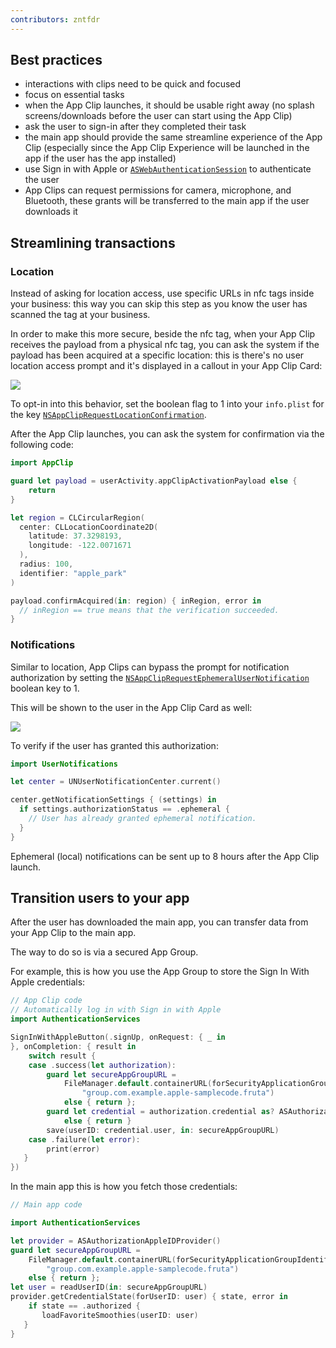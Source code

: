 ```yaml
---
contributors: zntfdr
---
```


## Best practices

- interactions with clips need to be quick and focused
- focus on essential tasks
- when the App Clip launches, it should be usable right away (no splash screens/downloads before the user can start using the App Clip)
- ask the user to sign-in after they completed their task
- the main app should provide the same streamline experience of the App Clip (especially since the App Clip Experience will be launched in the app if the user has the app installed)
- use Sign in with Apple or [`ASWebAuthenticationSession`][ASWebAuthenticationSession] to authenticate the user
- App Clips can request permissions for camera, microphone, and Bluetooth, these grants will be transferred to the main app if the user downloads it

## Streamlining transactions

### Location

Instead of asking for location access, use specific URLs in nfc tags inside your business: this way you can skip this step as you know the user has scanned the tag at your business.

In order to make this more secure, beside the nfc tag, when your App Clip receives the payload from a physical nfc tag, you can ask the system if the payload has been acquired at a specific location: this is there's no user location access prompt  and it's displayed in a callout in your App Clip Card:

![][locationCardImage]

To opt-in into this behavior, set the boolean flag to 1 into your `info.plist` for the key [`NSAppClipRequestLocationConfirmation`][NSAppClipRequestLocationConfirmation].

After the App Clip launches, you can ask the system for confirmation via the following code:

```swift
import AppClip

guard let payload = userActivity.appClipActivationPayload else {
    return
}

let region = CLCircularRegion(
  center: CLLocationCoordinate2D(
    latitude: 37.3298193,        
    longitude: -122.0071671
  ), 
  radius: 100, 
  identifier: "apple_park"
)

payload.confirmAcquired(in: region) { inRegion, error in
  // inRegion == true means that the verification succeeded.
}
```

### Notifications

Similar to location, App Clips can bypass the prompt for notification authorization by setting the [`NSAppClipRequestEphemeralUserNotification`][NSAppClipRequestEphemeralUserNotification] boolean key to 1.

This will be shown to the user in the App Clip Card as well:

![][notifiCardImage]

To verify if the user has granted this authorization:

```swift
import UserNotifications

let center = UNUserNotificationCenter.current()

center.getNotificationSettings { (settings) in
  if settings.authorizationStatus == .ephemeral {
    // User has already granted ephemeral notification.
  }
}
```

Ephemeral (local) notifications can be sent up to 8 hours after the App Clip launch.

## Transition users to your app

After the user has downloaded the main app, you can transfer data from your App Clip to the main app.

The way to do so is via a secured App Group.

For example, this is how you use the App Group to store the Sign In With Apple credentials:

```swift
// App Clip code
// Automatically log in with Sign in with Apple
import AuthenticationServices

SignInWithAppleButton(.signUp, onRequest: { _ in
}, onCompletion: { result in
    switch result {
    case .success(let authorization):
        guard let secureAppGroupURL = 
            FileManager.default.containerURL(forSecurityApplicationGroupIdentifier:
                "group.com.example.apple-samplecode.fruta")
            else { return };
        guard let credential = authorization.credential as? ASAuthorizationAppleIDCredential 
            else { return }
        save(userID: credential.user, in: secureAppGroupURL)
    case .failure(let error):
        print(error)
   }
})
```

In the main app this is how you fetch those credentials:

```swift
// Main app code

import AuthenticationServices

let provider = ASAuthorizationAppleIDProvider()
guard let secureAppGroupURL =
    FileManager.default.containerURL(forSecurityApplicationGroupIdentifier:   
        "group.com.example.apple-samplecode.fruta")
    else { return };
let user = readUserID(in: secureAppGroupURL)
provider.getCredentialState(forUserID: user) { state, error in
    if state == .authorized {
       loadFavoriteSmoothies(userID: user)
   }
}
```

[ASWebAuthenticationSession]: https://developer.apple.com/documentation/authenticationservices/aswebauthenticationsession
[NSAppClipRequestLocationConfirmation]: https://developer.apple.com/documentation/bundleresources/information_property_list/nsappclip/nsappcliprequestlocationconfirmation
[NSAppClipRequestEphemeralUserNotification]: https://developer.apple.com/documentation/bundleresources/information_property_list/nsappclip/nsappcliprequestephemeralusernotification

[locationCardImage]: ../../../images/notes/wwdc20/10120/locationCard.png
[notifiCardImage]: ../../../images/notes/wwdc20/10120/notifiCard.png